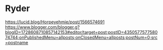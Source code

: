 # Ryder
https://lucid.blog/Horpeyehmie/post/1566574691
https://www.blogger.com/blogger.g?blogID=1728608710857142153#editor/target=post;postID=435057757758074744;onPublishedMenu=allposts;onClosedMenu=allposts;postNum=0;src=postname
